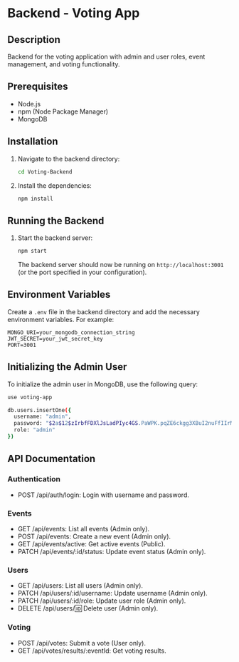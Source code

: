 # Backend - Voting App

## Description
Backend for the voting application with admin and user roles, event management, and voting functionality.

## Prerequisites
- Node.js
- npm (Node Package Manager)
- MongoDB

## Installation

1. Navigate to the backend directory:
    ```sh
    cd Voting-Backend
    ```
2. Install the dependencies:
    ```sh
    npm install
    ```

## Running the Backend

1. Start the backend server:
    ```sh
    npm start
    ```
   The backend server should now be running on `http://localhost:3001` (or the port specified in your configuration).

## Environment Variables
Create a `.env` file in the backend directory and add the necessary environment variables. For example:
```plaintext
MONGO_URI=your_mongodb_connection_string
JWT_SECRET=your_jwt_secret_key
PORT=3001
```

## Initializing the Admin User
To initialize the admin user in MongoDB, use the following query:
``` sh
use voting-app

db.users.insertOne({
  username: "admin",
  password: "$2a$12$zIrbfFDXlJsLadPIyc4GS.PaWPK.pqZE6ckgg3XBuI2nuFfIIrM5O", // bcrypt hash of "testing123"
  role: "admin"
})
```
## API Documentation

### Authentication
- POST /api/auth/login: Login with username and password.

### Events
- GET /api/events: List all events (Admin only).
- POST /api/events: Create a new event (Admin only).
- GET /api/events/active: Get active events (Public).
- PATCH /api/events/:id/status: Update event status (Admin only).

### Users
- GET /api/users: List all users (Admin only).
- PATCH /api/users/:id/username: Update username (Admin only).
- PATCH /api/users/:id/role: Update user role (Admin only).
- DELETE /api/users/:id: Delete user (Admin only).

### Voting
- POST /api/votes: Submit a vote (User only).
- GET /api/votes/results/:eventId: Get voting results.
